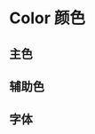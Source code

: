 # Color 颜色

## 主色

<template>
  <div class="demo-color-block">
    <div class="demo-color-box" style="border-color: #33812C;"></div>
    <p>#33812C</p>
  </div>
</template>

## 辅助色

<template>
  <div class="demo-color-block">
    <div class="demo-color-box" style="border-color: #F7B500;"></div>
    <p>#F7B500</p>
  </div>
  <div class="demo-color-block">
    <div class="demo-color-box" style="border-color: #54A94D;"></div>
    <p>#54A94D</p>
  </div>
  <div class="demo-color-block">
    <div class="demo-color-box" style="border-color: #F45F5F;"></div>
    <p>#F45F5F</p>
  </div>
</template>

## 字体

<template>
  <div class="demo-row" style="font-size:22px">
    <div class="col-1">
      #T0
    </div>
    <div class="col-2">
      这是一段文字
    </div>
    <div class="col-3">
      字号：22px，行间距30px
    </div>
  </div>
  <div class="demo-row" style="font-size:18px">
    <div class="col-1">
      #T1
    </div>
    <div class="col-2">
      这是一段文字
    </div>
    <div class="col-3">
      字号：18px，行间距25px
    </div>
  </div>
  <div class="demo-row" style="font-size:16px">
    <div class="col-1">
      #T2
    </div>
    <div class="col-2">
      这是一段文字
    </div>
    <div class="col-3">
      字号：16px，行间距22px
    </div>
  </div>
  <div class="demo-row" style="font-size:14px">
    <div class="col-1">
      #T3
    </div>
    <div class="col-2">
      这是一段文字
    </div>
    <div class="col-3">
      字号：14px，行间距20px
    </div>
  </div>
  <div class="demo-row" style="font-size:12px">
    <div class="col-1">
      #T4
    </div>
    <div class="col-2">
      这是一段文字
    </div>
    <div class="col-3">
      字号：12px，行间距17px
    </div>
  </div>
</template>
